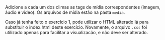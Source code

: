 Adicione a cada um dos climas as tags de mídia correspondentes (imagem, áudio e vídeo). Os arquivos de mídia estão na pasta `media`.

Caso já tenha feito o exercício 1, pode utilizar o HTML alterado lá para substituir o index.html deste exercício. Novamente, o arquivo `.css` foi utilizado apenas para facilitar a visualizacão, e não deve ser alterado.